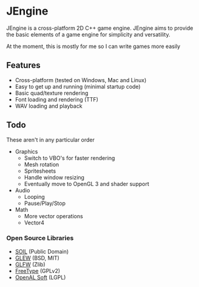 # JEngine

JEngine is a cross-platform 2D C++ game engine. JEngine aims to provide the basic
elements of a game engine for simplicity and versatility.

At the moment, this is mostly for me so I can write games more easily

## Features

* Cross-platform (tested on Windows, Mac and Linux)
* Easy to get up and running (minimal startup code)
* Basic quad/texture rendering
* Font loading and rendering (TTF)
* WAV loading and playback

## Todo

These aren't in any particular order

* Graphics
  * Switch to VBO's for faster rendering
  * Mesh rotation
  * Spritesheets
  * Handle window resizing
  * Eventually move to OpenGL 3 and shader support
* Audio
  * Looping
  * Pause/Play/Stop
* Math
  * More vector operations
  * Vector4

### Open Source Libraries

* [SOIL](https://www.lonesock.net/soil.html) (Public Domain)
* [GLEW](http://glew.sourceforge.net/) (BSD, MIT)
* [GLFW](https://glfw.org) (Zlib)
* [FreeType](https://www.freetype.org) (GPLv2)
* [OpenAL Soft](https://github.com/kcat/openal-soft) (LGPL)